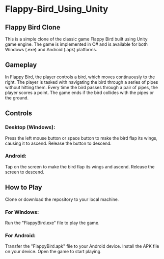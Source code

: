# Flappy-Bird_Using_Unity
## Flappy Bird Clone
This is a simple clone of the classic game Flappy Bird built using Unity game engine. The game is implemented in C# and is available for both Windows (.exe) and Android (.apk) platforms.

## Gameplay
In Flappy Bird, the player controls a bird, which moves continuously to the right. The player is tasked with navigating the bird through a series of pipes without hitting them. Every time the bird passes through a pair of pipes, the player scores a point. The game ends if the bird collides with the pipes or the ground.

## Controls
### Desktop (Windows): 
Press the left mouse button or space button to make the bird flap its wings, causing it to ascend. Release the button to descend.
### Android: 
Tap on the screen to make the bird flap its wings and ascend. Release the screen to descend.
## How to Play
Clone or download the repository to your local machine.
### For Windows:
Run the "FlappyBird.exe" file to play the game.
### For Android:
Transfer the "FlappyBird.apk" file to your Android device.
Install the APK file on your device.
Open the game to start playing.
